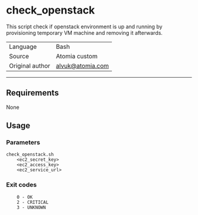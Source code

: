 # check_openstack

This script check if openstack environment is up and running by provisioning temporary VM machine and removing it afterwards.

|                 |                                 |
| --------------- | ------------------------------- |
| Language        | Bash                            |
| Source          | Atomia custom                   |
| Original author | alvuk@atomia.com     |

---
## Requirements
None

## Usage

### Parameters
```
check_openstack.sh 
    <ec2_secret_key> 
    <ec2_access_key> 
    <ec2_service_url>
```

### Exit codes
```
    0 - OK
    2 - CRITICAL
    3 - UNKNOWN
```

<!-- ## Setup -->

<!-- ## Examples -->
